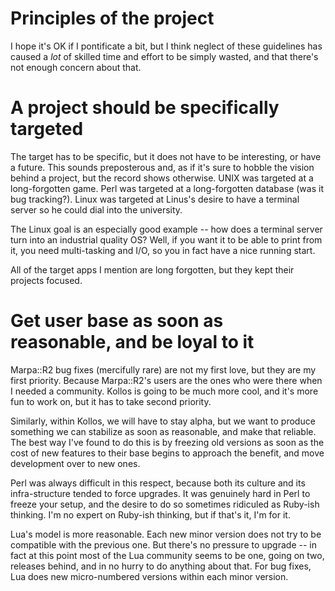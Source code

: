 Principles of the project
=========================

I hope it's OK if I pontificate a bit, but I think neglect of
these guidelines has caused a *lot* of skilled time and effort
to be simply wasted, and that there's not enough concern about that.

A project should be specifically targeted
=========================================

The target has to be specific, but it does not have to be interesting,
or have a future.  This sounds preposterous and, as if it's sure to
hobble the vision behind a project, but the record shows otherwise.
UNIX was targeted at a long-forgotten game.
Perl was targeted at a long-forgotten database (was it bug tracking?).
Linux was targeted at Linus's desire to have a terminal server so he
could dial into the university.

The Linux goal is an especially good example -- how does a terminal server turn into
an industrial quality OS?  Well, if you want it to be able to print from it,
you need multi-tasking and I/O, so you in fact have a nice running start.

All of the target apps I mention are long forgotten, but they kept their
projects focused.

Get user base as soon as reasonable, and be loyal to it
=======================================================

Marpa::R2 bug fixes (mercifully rare) are not my first love,
but they are my first priority.
Because Marpa::R2's users are the ones who were there when I needed
a community.
Kollos is going to be much more cool, and it's more fun to work on,
but it has to take second priority.

Similarly, within Kollos, we will have to stay alpha, but we want to
produce something we can stabilize as soon as reasonable,
and make that reliable.
The best way I've found to do this is by freezing old versions as soon
as the cost of new features to their base begins to approach the benefit,
and move development over to new ones.

Perl was always difficult in this respect, because both
its culture and its infra-structure tended to force upgrades.
It was genuinely hard in Perl to freeze your setup,
and the desire to do so sometimes ridiculed as Ruby-ish thinking.
I'm no expert on Ruby-ish thinking, but if that's it, I'm for it.

Lua's model is more reasonable.  Each new minor version does not
try to be compatible with the previous one.
But there's no pressure to upgrade -- in fact at this point
most of the Lua community seems to be one, going on two,
releases behind, and in no hurry to do anything about that.
For bug fixes, Lua does new micro-numbered versions within
each minor version.

